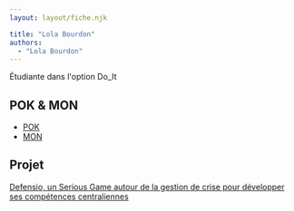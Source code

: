 ```yaml
---
layout: layout/fiche.njk

title: "Lola Bourdon"
authors:
  - "Lola Bourdon"
---
```


Étudiante dans l'option Do_It

## POK & MON

- [POK](./pok)
- [MON](./mon)

## Projet

[Defensio, un Serious Game autour de la gestion de crise pour développer ses compétences centraliennes](../../../projets/2023-2024/Defensio)
